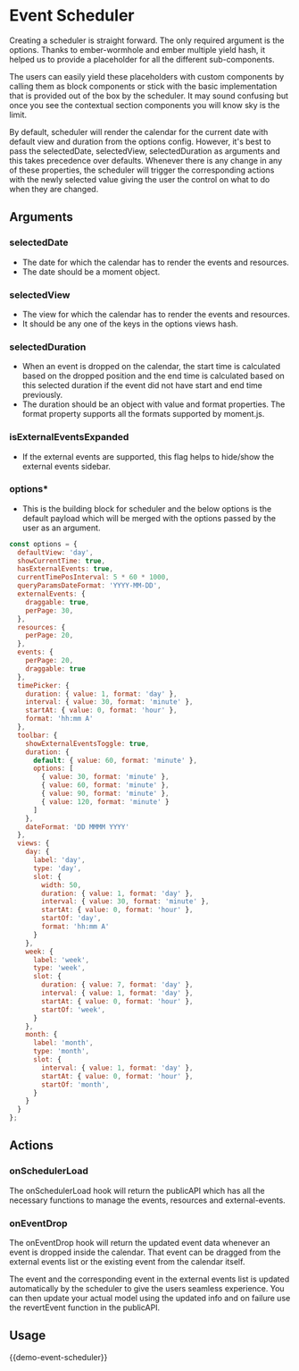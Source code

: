 # Event Scheduler

Creating a scheduler is straight forward. The only required argument is the options.
Thanks to ember-wormhole and ember multiple yield hash, it helped us to provide a placeholder for all the
different sub-components.

The users can easily yield these placeholders with custom components by calling them as block components or stick with the basic implementation that is provided out of the box by the scheduler. It may sound confusing but once you see the contextual section components you will know sky is the limit.

By default, scheduler will render the calendar for the current date with default view and duration from the options config. However, it's best to pass the selectedDate, selectedView, selectedDuration as arguments and this takes precedence over defaults. Whenever there is any change in any of these properties, the scheduler will trigger the corresponding actions with the newly selected value giving the user the control on what to do when they are changed.

## Arguments

### selectedDate
 - The date for which the calendar has to render the events and resources.
 - The date should be a moment object.

### selectedView
  - The view for which the calendar has to render the events and resources.
  - It should be any one of the keys in the options views hash.

### selectedDuration
  - When an event is dropped on the calendar, the start time is calculated based on the dropped position and the end time is calculated based on this selected duration if the event did not have start and end time previously.
  - The duration should be an object with value and format properties. The format property supports all the formats supported by moment.js.

### isExternalEventsExpanded
 - If the external events are supported, this flag helps to hide/show the external events sidebar.

### options*
 - This is the building block for scheduler and the below options is the default payload which will be merged with the options passed by the user as an argument.

```javascript
const options = {
  defaultView: 'day',
  showCurrentTime: true,
  hasExternalEvents: true,
  currentTimePosInterval: 5 * 60 * 1000,
  queryParamsDateFormat: 'YYYY-MM-DD',
  externalEvents: {
    draggable: true,
    perPage: 30,
  },
  resources: {
    perPage: 20,
  },
  events: {
    perPage: 20,
    draggable: true
  },
  timePicker: {
    duration: { value: 1, format: 'day' },
    interval: { value: 30, format: 'minute' },
    startAt: { value: 0, format: 'hour' },
    format: 'hh:mm A'
  },
  toolbar: {
    showExternalEventsToggle: true,
    duration: {
      default: { value: 60, format: 'minute' },
      options: [
        { value: 30, format: 'minute' },
        { value: 60, format: 'minute' },
        { value: 90, format: 'minute' },
        { value: 120, format: 'minute' }
      ]
    },
    dateFormat: 'DD MMMM YYYY'
  },
  views: {
    day: {
      label: 'day',
      type: 'day',
      slot: {
        width: 50,
        duration: { value: 1, format: 'day' },
        interval: { value: 30, format: 'minute' },
        startAt: { value: 0, format: 'hour' },
        startOf: 'day',
        format: 'hh:mm A'
      }
    },
    week: {
      label: 'week',
      type: 'week',
      slot: {
        duration: { value: 7, format: 'day' },
        interval: { value: 1, format: 'day' },
        startAt: { value: 0, format: 'hour' },
        startOf: 'week',
      }
    },
    month: {
      label: 'month',
      type: 'month',
      slot: {
        interval: { value: 1, format: 'day' },
        startAt: { value: 0, format: 'hour' },
        startOf: 'month',
      }
    }
  }
};
```

## Actions

### onSchedulerLoad
The onSchedulerLoad hook will return the publicAPI which has all the necessary functions to manage the
events, resources and external-events.


### onEventDrop
The onEventDrop hook will return the updated event data whenever an event is dropped inside the calendar.
That event can be dragged from the external events list or the existing event from the calendar itself.

The event and the corresponding event in the external events list is updated automatically by the scheduler to give the users seamless experience. You can then update your actual model using the updated info and on failure use the revertEvent function in the publicAPI.

## Usage

{{demo-event-scheduler}}
